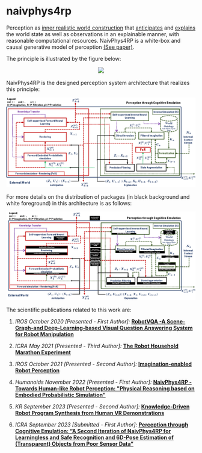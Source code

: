 # naivphys4rp
Perception as [inner realistic world construction](https://github.com/NaivPhys4RP/belief_state/) that [anticipates](https://github.com/NaivPhys4RP/forward_simulation_rendering/) and [explains](https://github.com/NaivPhys4RP/inverse_simulation/) the world state as well as observations in an explainable manner, with reasonable computational resources. NaivPhys4RP is a white-box and causal generative model of perception [(See paper)](http://dx.doi.org/10.1109/Humanoids53995.2022.10000153).

The principle is illustrated by the figure below:


<p align=center>
<img src="resources/Architecture_V2.png"></img>
</p>

NaivPhys4RP is the designed perception system architecture that realizes this principle:


<p align=center>
<img src="resources/Architecture_V5.png"></img>
</p>


For more details on the distribution of packages (in black background and white foreground) in this architecture is as follows:


<p align=center>
<img src="resources/Architecture_V4.png"></img>
</p>

The scientific publications related to this work are:

1. *IROS October 2020 [Presented - First Author]:*
**[RobotVQA -A Scene-Graph-and Deep-Learning-based Visual Question Answering System for Robot Manipulation](https://ieeexplore.ieee.org/document/9341186)**

2. *ICRA May 2021 [Presented - Third Author]:*
**[The Robot Household Marathon Experiment](https://ieeexplore.ieee.org/document/9560774)**

3. *IROS October 2021 [Presented - Second Author]:*
**[Imagination-enabled Robot Perception](https://ieeexplore.ieee.org/document/9636359)**

4. *Humanoids November 2022 [Presented - First Author]:*
**[NaivPhys4RP -Towards Human-like Robot Perception: "Physical Reasoning based on Embodied Probabilistic Simulation"](https://ieeexplore.ieee.org/document/10000153)**

5. *KR September 2023 [Presented - Second Author]:*
**[Knowledge-Driven Robot Program Synthesis from Human VR Demonstrations](https://doi.org/10.24963/kr.2023/4)**

6. *ICRA September 2023 [Submitted - First Author]:* 
**[Perception through Cognitive Emulation: “A Second Iteration of NaivPhys4RP for Learningless and Safe Recognition and 6D-Pose Estimation of (Transparent) Objects from Poor Sensor Data”](https://www.researchgate.net/publication/374084206_Perception_through_Cognitive_Emulation_A_Second_Iteration_of_NaivPhys4RP_for_Learningless_and_Safe_Recognition_and_6D-Pose_Estimation_of_Transparent_Objects)**

